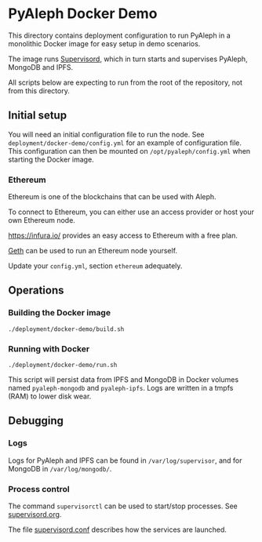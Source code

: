 # PyAleph Docker Demo

This directory contains deployment configuration to run PyAleph 
in a monolithic Docker image for easy setup in demo scenarios. 

The image runs [Supervisord](http://supervisord.org/), which in turn
starts and supervises PyAleph, MongoDB and IPFS.  

All scripts below are expecting to run from the root of the repository, 
not from this directory.

## Initial setup

You will need an initial configuration file to run the node.
See `deployment/docker-demo/config.yml` for an example of configuration file. 
This configuration can then be mounted on `/opt/pyaleph/config.yml`
when starting the Docker image.

### Ethereum

Ethereum is one of the blockchains that can be used with Aleph.

To connect to Ethereum, you can either use an access provider or 
host your own Ethereum node.

https://infura.io/ provides an easy access to Ethereum with a free plan.

[Geth](https://geth.ethereum.org/) can be used to run an Ethereum node yourself.

Update your `config.yml`, section `ethereum` adequately.

## Operations

### Building the Docker image

```
./deployment/docker-demo/build.sh
```  

### Running with Docker

```
./deployment/docker-demo/run.sh
```

This script will persist data from IPFS and MongoDB in Docker volumes
named `pyaleph-mongodb` and `pyaleph-ipfs`. Logs are written in a 
tmpfs (RAM) to lower disk wear.

## Debugging

### Logs

Logs for PyAleph and IPFS can be found in `/var/log/supervisor`, 
and for MongoDB in `/var/log/mongodb/`.

### Process control

The command `supervisorctl` can be used to start/stop processes.
See [supervisord.org](http://supervisord.org/).

The file [supervisord.conf](supervisord.conf) describes how the services
are launched. 
